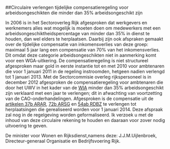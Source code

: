 <meta http-equiv='Content-Type' content='text/html; charset=utf-8' />

##Circulaire verlengen tijdelijke compensatieregeling voor arbeidsongeschikten die minder dan 35% arbeidsongeschikt zijn

In 2006 is in het Sectoroverleg Rijk afgesproken dat werkgevers en werknemers alles wat mogelijk is moeten doen om medewerkers met een arbeidsongeschiktheidspercentage van minder dan 35% in dienst te houden, dan wel elders te herplaatsen. Daarbij zijn ook afspraken gemaakt over de tijdelijke compensatie van inkomensverlies van deze groep: maximaal 5 jaar lang een compensatie van 70% van het inkomensverlies. Dit omdat deze categorie arbeidsongeschikten niet in aanmerking komt voor een WGA-uitkering. De compensatieregeling is niet structureel afgesproken maar gold in eerste instantie tot en met 2010 voor ambtenaren die voor 1 januari 2011 in de regeling instroomden, hetgeen nadien verlengd tot 1 januari 2013. Met de Sectorcommisie overleg rijkspersoneel is in december 2012 afgesproken de compensatieregeling voor ambtenaren die door het UWV in het kader van de [WIA](../../../../../../../../wet/wet/werk/en/inkomen/naar/arbeidsvermogen/BWBR0019057/README.md) minder dan 35% arbeidsongeschikt zijn verklaard met een jaar te verlengen; dit in afwachting van voortzetting van de CAO-onderhandelingen. Afgesproken is de compensatie uit de [artikelen 37b ARAR](../../../../../../../../AMvB/algemeen/rijksambtenarenreglement/BWBR0001950/README.md), [72b ARSG](../../../../../../../../AMvB/ambtenarenreglement/staten-generaal/BWBR0003229/README.md) en [54ab RDBZ](../../../../../../../../AMvB/reglement/dienst/buitenlandse/zaken/BWBR0004052/README.md) te verlengen tot herplaatsingen die gerealiseerd worden voor 1 januari 2014. Deze afspraak zal nog in de regelgeving worden geformaliseerd. Ik verzoek u met de inhoud van deze circulaire rekening te houden en daaraan voor zover nodig uitvoering te geven.    

De 
minister voor Wonen en Rijksdienst,namens deze:
J.J.M.Uijlenbroek,
Directeur-generaal Organisatie en Bedrijfsvoering Rijk.   
